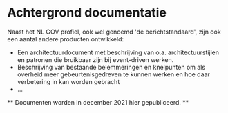 # Achtergrond documentatie

Naast het NL GOV profiel, ook wel genoemd 'de berichtstandaard', zijn ook een 
aantal andere producten ontwikkeld: 
- Een architectuurdocument met beschrijving van o.a. architectuurstijlen en patronen 
die bruikbaar zijn bij event-driven werken. 
- Beschrijving van bestaande belemmeringen en knelpunten om als overheid meer gebeurtenisgedreven te kunnen werken en hoe daar verbetering in kan worden gebracht
-  ...

** Documenten worden in december 2021 hier gepubliceerd. **
